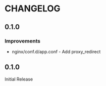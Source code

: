 CHANGELOG
======================

0.1.0
--------
### Improvements
* nginx/conf.d/app.conf - Add proxy_redirect

0.1.0
--------
Initial Release
